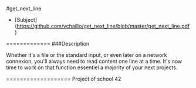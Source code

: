 #get_next_line

* [Subject] (https://github.com/vchaillo/get_next_line/blob/master/get_next_line.pdf)

=============
###Description

Whether it's a file or the standard input, or even later on a network connexion, you'll always need to read content one line at a time. It's now time to work on that function essentiel a majority of your next projects.

===================
Project of school 42
